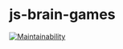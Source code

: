 # js-brain-games

[![Maintainability](https://api.codeclimate.com/v1/badges/f50cb94d1d982bae6680/maintainability)](https://codeclimate.com/github/LikerK/js-brain-games/maintainability)
